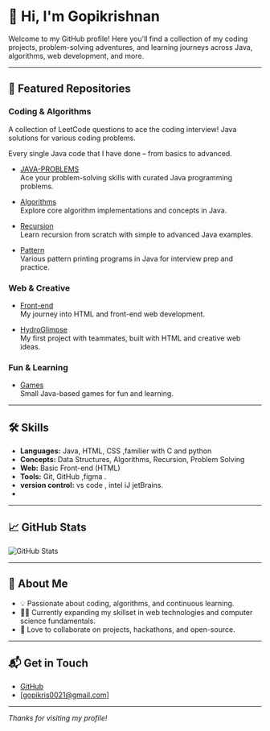 # 👋 Hi, I'm Gopikrishnan

Welcome to my GitHub profile! Here you'll find a collection of my coding projects, problem-solving adventures, and learning journeys across Java, algorithms, web development, and more.

---

## 🚀 Featured Repositories

### Coding & Algorithms
  A collection of LeetCode questions to ace the coding interview! Java solutions for various coding problems.

  Every single Java code that I have done – from basics to advanced.

- [JAVA-PROBLEMS](https://github.com/gopikrishnan-M/JAVA-PROBLEMS)  
  Ace your problem-solving skills with curated Java programming problems.

- [Algorithms](https://github.com/gopikrishnan-M/Algorithms)  
  Explore core algorithm implementations and concepts in Java.

- [Recursion](https://github.com/gopikrishnan-M/Recursion)  
  Learn recursion from scratch with simple to advanced Java examples.

- [Pattern](https://github.com/gopikrishnan-M/Pattern)  
  Various pattern printing programs in Java for interview prep and practice.

### Web & Creative
- [Front-end](https://github.com/gopikrishnan-M/Front-end)  
  My journey into HTML and front-end web development.

- [HydroGlimpse](https://github.com/gopikrishnan-M/HydroGlimpse)  
  My first project with teammates, built with HTML and creative web ideas.

### Fun & Learning
- [Games](https://github.com/gopikrishnan-M/Games)  
  Small Java-based games for fun and learning.

---

## 🛠️ Skills

- **Languages:** Java, HTML, CSS ,familier with C and python
- **Concepts:** Data Structures, Algorithms, Recursion, Problem Solving
- **Web:** Basic Front-end (HTML)
- **Tools:** Git, GitHub ,figma .
- **version control:** vs code , intel iJ jetBrains.
- 

---

## 📈 GitHub Stats

![GitHub Stats](https://github-readme-stats.vercel.app/api?username=gopikrishnan-M&show_icons=true&theme=default)

---

## 🌱 About Me

- 💡 Passionate about coding, algorithms, and continuous learning.
- 👨‍💻 Currently expanding my skillset in web technologies and computer science fundamentals.
- 🤝 Love to collaborate on projects, hackathons, and open-source.

---

## 📬 Get in Touch

- [GitHub](https://github.com/gopikrishnan-M)
- [gopikris0021@gmail.com]

---

_Thanks for visiting my profile!_
